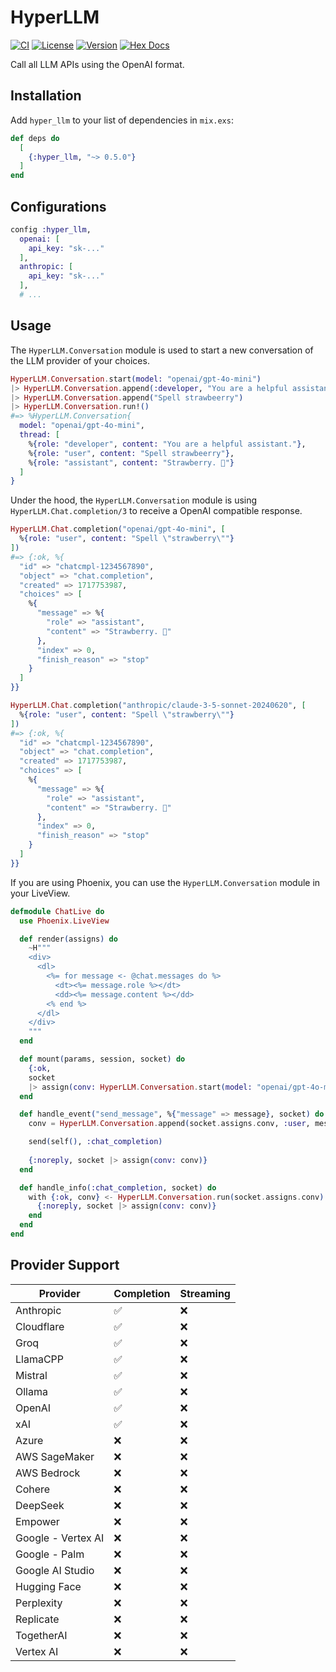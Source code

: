# HyperLLM

[![CI](https://github.com/cgarvis/hyper_llm/actions/workflows/elixir.yml/badge.svg)](https://github.com/cgarvis/hyper_llm/actions/workflows/elixir.yml)
[![License](https://img.shields.io/hexpm/l/hyper_llm.svg)](https://github.com/cgarvis/hyper_llm/blob/main/LICENSE.md)
[![Version](https://img.shields.io/hexpm/v/hyper_llm.svg)](https://hex.pm/packages/hyper_llm)
[![Hex Docs](https://img.shields.io/badge/documentation-gray.svg)](https://hexdocs.pm/hyper_llm)

Call all LLM APIs using the OpenAI format.

## Installation

Add `hyper_llm` to your list of dependencies in `mix.exs`:

```elixir
def deps do
  [
    {:hyper_llm, "~> 0.5.0"}
  ]
end
```

## Configurations

```elixir
config :hyper_llm,
  openai: [
    api_key: "sk-..."
  ],
  anthropic: [
    api_key: "sk-..."
  ],
  # ...
```

## Usage

The `HyperLLM.Conversation` module is used to start a new conversation of the LLM provider of your choices.

```elixir
HyperLLM.Conversation.start(model: "openai/gpt-4o-mini")
|> HyperLLM.Conversation.append(:developer, "You are a helpful assistant.")
|> HyperLLM.Conversation.append("Spell strawbeerry")
|> HyperLLM.Conversation.run!()
#=> %HyperLLM.Conversation{
  model: "openai/gpt-4o-mini",
  thread: [
    %{role: "developer", content: "You are a helpful assistant."},
    %{role: "user", content: "Spell strawbeerry"},
    %{role: "assistant", content: "Strawberry. 🍓"}
  ]
}
```

Under the hood, the `HyperLLM.Conversation` module is using `HyperLLM.Chat.completion/3` to receive a OpenAI compatible response.

```elixir
HyperLLM.Chat.completion("openai/gpt-4o-mini", [
  %{role: "user", content: "Spell \"strawberry\""}
])
#=> {:ok, %{
  "id" => "chatcmpl-1234567890",
  "object" => "chat.completion",
  "created" => 1717753987,
  "choices" => [
    %{
      "message" => %{
        "role" => "assistant",
        "content" => "Strawberry. 🍓"
      },
      "index" => 0,
      "finish_reason" => "stop"
    }
  ]
}}
```

```elixir
HyperLLM.Chat.completion("anthropic/claude-3-5-sonnet-20240620", [
  %{role: "user", content: "Spell \"strawberry\""}
])
#=> {:ok, %{
  "id" => "chatcmpl-1234567890",
  "object" => "chat.completion",
  "created" => 1717753987,
  "choices" => [
    %{
      "message" => %{
        "role" => "assistant",
        "content" => "Strawberry. 🍓"
      },
      "index" => 0,
      "finish_reason" => "stop"
    }
  ]
}}
```

If you are using Phoenix, you can use the `HyperLLM.Conversation` module in your LiveView.

```elixir
defmodule ChatLive do
  use Phoenix.LiveView

  def render(assigns) do
    ~H"""
    <div>
      <dl>
        <%= for message <- @chat.messages do %>
          <dt><%= message.role %></dt>
          <dd><%= message.content %></dd>
        <% end %>
      </dl>
    </div>
    """
  end

  def mount(params, session, socket) do
    {:ok,
    socket
    |> assign(conv: HyperLLM.Conversation.start(model: "openai/gpt-4o-mini"))}
  end

  def handle_event("send_message", %{"message" => message}, socket) do
    conv = HyperLLM.Conversation.append(socket.assigns.conv, :user, message)

    send(self(), :chat_completion)
    
    {:noreply, socket |> assign(conv: conv)}
  end

  def handle_info(:chat_completion, socket) do
    with {:ok, conv} <- HyperLLM.Conversation.run(socket.assigns.conv) do
      {:noreply, socket |> assign(conv: conv)}
    end
  end
end
```

## Provider Support

| Provider           | Completion | Streaming | 
| ------------------ | ---------- | --------- |
| Anthropic          | ✅         | ❌        |
| Cloudflare         | ✅         | ❌        |
| Groq               | ✅         | ❌        |
| LlamaCPP           | ✅         | ❌        |
| Mistral            | ✅         | ❌        |
| Ollama             | ✅         | ❌        |
| OpenAI             | ✅         | ❌        |
| xAI                | ✅         | ❌        |
| Azure              | ❌         | ❌        |
| AWS SageMaker      | ❌         | ❌        |
| AWS Bedrock        | ❌         | ❌        |
| Cohere             | ❌         | ❌        |
| DeepSeek           | ❌         | ❌        |
| Empower            | ❌         | ❌        |
| Google - Vertex AI | ❌         | ❌        |
| Google - Palm      | ❌         | ❌        |
| Google AI Studio   | ❌         | ❌        |
| Hugging Face       | ❌         | ❌        |
| Perplexity         | ❌         | ❌        |
| Replicate          | ❌         | ❌        |
| TogetherAI         | ❌         | ❌        |
| Vertex AI          | ❌         | ❌        |
